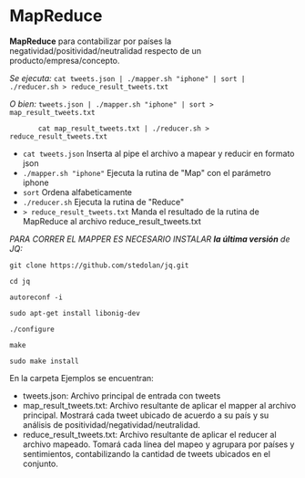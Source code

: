 # MapReduce


**MapReduce** para contabilizar por países la negatividad/positividad/neutralidad respecto de un producto/empresa/concepto.

*Se ejecuta:*  ```cat tweets.json | ./mapper.sh "iphone" | sort | ./reducer.sh > reduce_result_tweets.txt```

*O bien:*  ```tweets.json | ./mapper.sh "iphone" | sort > map_result_tweets.txt```

           cat map_result_tweets.txt | ./reducer.sh > reduce_result_tweets.txt

* ```cat tweets.json```              Inserta al pipe el archivo a mapear y reducir en formato json
* ```./mapper.sh "iphone"```         Ejecuta la rutina de "Map" con el parámetro iphone
* ```sort```                         Ordena alfabeticamente
* ```./reducer.sh```                 Ejecuta la rutina de "Reduce"
* ```> reduce_result_tweets.txt``` Manda el resultado de la rutina de MapReduce al archivo reduce_result_tweets.txt



*PARA CORRER EL MAPPER ES NECESARIO INSTALAR  **la última versión** de JQ:*

 ```git clone https://github.com/stedolan/jq.git ```
 
 ```cd jq```
 
 ```autoreconf -i ```
 
  ```sudo apt-get install libonig-dev ```
  
 ```./configure ```
 
 ```make ```
 
 ```sudo make install ```
 


En la carpeta Ejemplos se encuentran:

 * tweets.json:                 Archivo principal de entrada con tweets
 * map_result_tweets.txt:       Archivo resultante de aplicar el mapper al archivo principal. Mostrará cada tweet ubicado de acuerdo a su país y su análisis de positividad/negatividad/neutralidad.
 * reduce_result_tweets.txt:    Archivo resultante de aplicar el reducer al archivo mapeado. Tomará cada línea del mapeo y agrupara por países y sentimientos, contabilizando la cantidad de tweets ubicados en el conjunto. 




